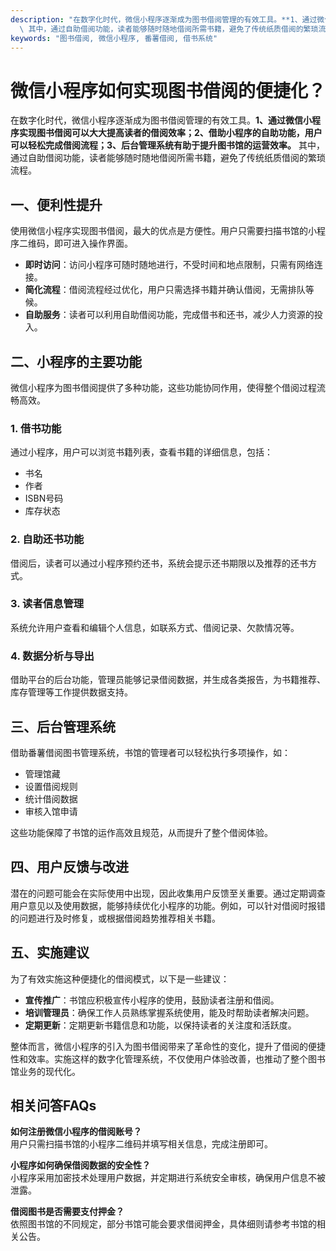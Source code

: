 ```yaml
---
description: "在数字化时代，微信小程序逐渐成为图书借阅管理的有效工具。**1、通过微信小程序实现图书借阅可以大大提高读者的借阅效率；2、借助小程序的自助功能，用户可以轻松完成借阅流程；3、后台管理系统有助于提升图书馆的运营效率。**\
  \ 其中，通过自助借阅功能，读者能够随时随地借阅所需书籍，避免了传统纸质借阅的繁琐流程。"
keywords: "图书借阅, 微信小程序, 番薯借阅, 借书系统"
---
```

# 微信小程序如何实现图书借阅的便捷化？

在数字化时代，微信小程序逐渐成为图书借阅管理的有效工具。**1、通过微信小程序实现图书借阅可以大大提高读者的借阅效率；2、借助小程序的自助功能，用户可以轻松完成借阅流程；3、后台管理系统有助于提升图书馆的运营效率。** 其中，通过自助借阅功能，读者能够随时随地借阅所需书籍，避免了传统纸质借阅的繁琐流程。

## 一、便利性提升

使用微信小程序实现图书借阅，最大的优点是方便性。用户只需要扫描书馆的小程序二维码，即可进入操作界面。

- **即时访问**：访问小程序可随时随地进行，不受时间和地点限制，只需有网络连接。
- **简化流程**：借阅流程经过优化，用户只需选择书籍并确认借阅，无需排队等候。
- **自助服务**：读者可以利用自助借阅功能，完成借书和还书，减少人力资源的投入。

## 二、小程序的主要功能

微信小程序为图书借阅提供了多种功能，这些功能协同作用，使得整个借阅过程流畅高效。

### 1. 借书功能

通过小程序，用户可以浏览书籍列表，查看书籍的详细信息，包括：

- 书名
- 作者
- ISBN号码
- 库存状态

### 2. 自助还书功能

借阅后，读者可以通过小程序预约还书，系统会提示还书期限以及推荐的还书方式。

### 3. 读者信息管理

系统允许用户查看和编辑个人信息，如联系方式、借阅记录、欠款情况等。

### 4. 数据分析与导出

借助平台的后台功能，管理员能够记录借阅数据，并生成各类报告，为书籍推荐、库存管理等工作提供数据支持。

## 三、后台管理系统

借助番薯借阅图书管理系统，书馆的管理者可以轻松执行多项操作，如：

- 管理馆藏
- 设置借阅规则
- 统计借阅数据
- 审核入馆申请

这些功能保障了书馆的运作高效且规范，从而提升了整个借阅体验。

## 四、用户反馈与改进

潜在的问题可能会在实际使用中出现，因此收集用户反馈至关重要。通过定期调查用户意见以及使用数据，能够持续优化小程序的功能。例如，可以针对借阅时报错的问题进行及时修复，或根据借阅趋势推荐相关书籍。

## 五、实施建议

为了有效实施这种便捷化的借阅模式，以下是一些建议：

- **宣传推广**：书馆应积极宣传小程序的使用，鼓励读者注册和借阅。
- **培训管理员**：确保工作人员熟练掌握系统使用，能及时帮助读者解决问题。
- **定期更新**：定期更新书籍信息和功能，以保持读者的关注度和活跃度。

整体而言，微信小程序的引入为图书借阅带来了革命性的变化，提升了借阅的便捷性和效率。实施这样的数字化管理系统，不仅使用户体验改善，也推动了整个图书馆业务的现代化。

## 相关问答FAQs

**如何注册微信小程序的借阅账号？**  
用户只需扫描书馆的小程序二维码并填写相关信息，完成注册即可。

**小程序如何确保借阅数据的安全性？**  
小程序采用加密技术处理用户数据，并定期进行系统安全审核，确保用户信息不被泄露。

**借阅图书是否需要支付押金？**  
依照图书馆的不同规定，部分书馆可能会要求借阅押金，具体细则请参考书馆的相关公告。

